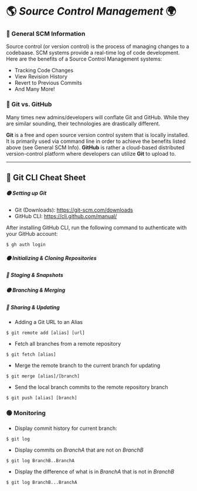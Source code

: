 # :earth_americas: _Source Control Management_ :earth_africa:

<!--General SCM-->
### :banana: General SCM Information
Source control (or version control) is the process of managing changes to a codebaase. SCM systems provide a real-time log of code development. Here are the benefits of a Source Control Management systems:
- Tracking Code Changes
- View Revision History
- Revert to Previous Commits
- And Many More!

<!--Git vs GitHub-->
### :orange: Git vs. GitHub
Many times new admins/developers will conflate Git and GitHub. While they are similar sounding, their technologies are drastically different.

**Git** is a free and open source version control system that is locally installed. It is primarily used via command line in order to achieve the benefits listed above (see General SCM Info). **GitHub** is rather a cloud-based distributed version-control platform where developers can utilize **Git** to upload to.

___
<!--Cheat Sheet-->
## :notebook: Git CLI Cheat Sheet

##### :yellow_circle: Setting up Git
 - Git (Downloads): https://git-scm.com/downloads
 - GitHub CLI: https://cli.github.com/manual/

After installing GitHub CLI, run the following command to authenticate with your GitHub account:
```
$ gh auth login
```



##### :orange_circle: Initializing & Cloning Repositories

##### :red_circle: Staging & Snapshots

##### :purple_circle: Branching & Merging

##### :large_blue_circle: Sharing & Updating
- Adding a Git URL to an Alias
```
$ git remote add [alias] [url]
```
- Fetch all branches from a remote repository
```
$ git fetch [alias]
```
- Merge the remote branch to the current branch for updating
```
$ git merge [alias]/[branch]
```
- Send the local branch commits to the remote repository branch
```
$ git push [alias] [branch]
```

### :green_circle: Monitoring
- Display commit history for current branch:
```
$ git log
```
- Display commits on _BranchA_ that are not on _BranchB_
```
$ git log BranchB..BranchA
```
- Display the difference of what is in _BranchA_ that is not in _BranchB_
```
$ git log BranchB...BranchA
```
